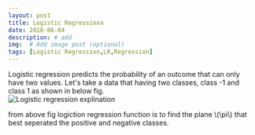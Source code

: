 ```yaml
---
layout: post
title: Logistic Regressiona
date: 2018-06-04 
description: # add
img:  # Add image post (optional)
tags: [Logistic Regression,LR,Regression]
---
```

Logistic regression predicts the probability of an outcome that can only have two values. Let's take a data that having two classes, class -1 and class 1 as shown in below fig.  
![Logistic regression explination]({{site.baseurl}}/assets/img/lr1.jpg)  

from above fig logiction regression function is to find the plane \\(\pi\\) that best seperated the positive and negative classes.
